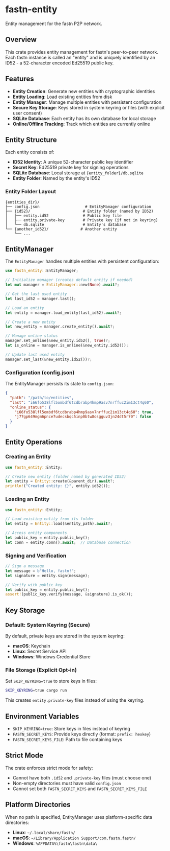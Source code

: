 # fastn-entity

Entity management for the fastn P2P network.

## Overview

This crate provides entity management for fastn's peer-to-peer network. Each fastn instance is called an "entity" and is uniquely identified by an ID52 - a 52-character encoded Ed25519 public key.

## Features

- **Entity Creation**: Generate new entities with cryptographic identities
- **Entity Loading**: Load existing entities from disk
- **Entity Manager**: Manage multiple entities with persistent configuration
- **Secure Key Storage**: Keys stored in system keyring or files (with explicit user consent)
- **SQLite Database**: Each entity has its own database for local storage
- **Online/Offline Tracking**: Track which entities are currently online

## Entity Structure

Each entity consists of:
- **ID52 Identity**: A unique 52-character public key identifier
- **Secret Key**: Ed25519 private key for signing operations
- **SQLite Database**: Local storage at `{entity_folder}/db.sqlite`
- **Entity Folder**: Named by the entity's ID52

### Entity Folder Layout

```
{entities_dir}/
├── config.json                    # EntityManager configuration
├── {id52}/                       # Entity folder (named by ID52)
│   ├── entity.id52               # Public key file
│   ├── entity.private-key        # Private key (if not in keyring)
│   └── db.sqlite                 # Entity's database
└── {another_id52}/              # Another entity
    └── ...
```

## EntityManager

The `EntityManager` handles multiple entities with persistent configuration:

```rust
use fastn_entity::EntityManager;

// Initialize manager (creates default entity if needed)
let mut manager = EntityManager::new(None).await?;

// Get the last used entity
let last_id52 = manager.last();

// Load an entity
let entity = manager.load_entity(last_id52).await?;

// Create a new entity
let new_entity = manager.create_entity().await?;

// Manage online status
manager.set_online(&new_entity.id52(), true)?;
let is_online = manager.is_online(&new_entity.id52());

// Update last used entity
manager.set_last(&new_entity.id52())?;
```

### Configuration (config.json)

The EntityManager persists its state to `config.json`:

```json
{
  "path": "/path/to/entities",
  "last": "i66fo538lfl5ombdf6tcdbrabp4hmp9asv7nrffuc2im13ct4q60",
  "online_status": {
    "i66fo538lfl5ombdf6tcdbrabp4hmp9asv7nrffuc2im13ct4q60": true,
    "j77gp649mgm6pnce7udecsbqc5inp0btw8osgguv3jn24dt5r70": false
  }
}
```

## Entity Operations

### Creating an Entity

```rust
use fastn_entity::Entity;

// Create new entity (folder named by generated ID52)
let entity = Entity::create(&parent_dir).await?;
println!("Created entity: {}", entity.id52());
```

### Loading an Entity

```rust
use fastn_entity::Entity;

// Load existing entity from its folder
let entity = Entity::load(&entity_path).await?;

// Access entity components
let public_key = entity.public_key();
let conn = entity.conn().await;  // Database connection
```

### Signing and Verification

```rust
// Sign a message
let message = b"Hello, fastn!";
let signature = entity.sign(message);

// Verify with public key
let public_key = entity.public_key();
assert!(public_key.verify(message, &signature).is_ok());
```

## Key Storage

### Default: System Keyring (Secure)

By default, private keys are stored in the system keyring:
- **macOS**: Keychain
- **Linux**: Secret Service API
- **Windows**: Windows Credential Store

### File Storage (Explicit Opt-in)

Set `SKIP_KEYRING=true` to store keys in files:

```bash
SKIP_KEYRING=true cargo run
```

This creates `entity.private-key` files instead of using the keyring.

## Environment Variables

- `SKIP_KEYRING=true`: Store keys in files instead of keyring
- `FASTN_SECRET_KEYS`: Provide keys directly (format: `prefix: hexkey`)
- `FASTN_SECRET_KEYS_FILE`: Path to file containing keys

## Strict Mode

The crate enforces strict mode for safety:
- Cannot have both `.id52` and `.private-key` files (must choose one)
- Non-empty directories must have valid `config.json`
- Cannot set both `FASTN_SECRET_KEYS` and `FASTN_SECRET_KEYS_FILE`

## Platform Directories

When no path is specified, EntityManager uses platform-specific data directories:
- **Linux**: `~/.local/share/fastn/`
- **macOS**: `~/Library/Application Support/com.fastn.fastn/`
- **Windows**: `%APPDATA%\fastn\fastn\data\`